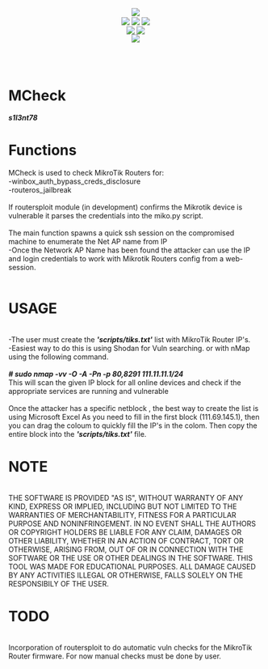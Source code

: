 <p align="center">
 <img align="center" src="https://raw.githubusercontent.com/s1l3nt78/MCheck/master/files/mcheck.PNG" />
<br />
 <img align="center" src="https://img.shields.io/github/issues/s1l3nt78/MCheck" />
 <img align="center" src="https://img.shields.io/github/forks/s1l3nt78/MCheck" />
 <img align="center" src="https://img.shields.io/github/stars/s1l3nt78/MCheck" />
 <br />
 <img align="center" src="https://img.shields.io/badge/Build-Alfa-orange" />
 <img align="center" src="https://img.shields.io/badge/Version-0.2-red" />
 <br />
  <img align="center" src="https://img.shields.io/badge/Author-s1l3nt78-yellowgreen" />
</p>
<br />
<br />

# MCheck
<strong>*s1l3nt78*</strong>

# Functions

  MCheck is used to check MikroTik Routers for:
  <br />
     -winbox_auth_bypass_creds_disclosure
  <br />
     -routeros_jailbreak
  <br />
  <br />
  If routersploit module (in development) confirms the Mikrotik device is vulnerable it parses the credentials into the miko.py script.
  <br />
  <br />
  The main function spawns a quick ssh session on the compromised machine to enumerate the Net AP name from IP
  <br>
    -Once the Network AP Name has been found the attacker can use the IP and login credentials to work with
     Mikrotik Routers config from a web-session.
    <br>
    <br>
    
# USAGE
<br />
  -The user must create the <strong><em>'scripts/tiks.txt'</em></strong> list with MikroTik Router IP's.
  <br />
  -Easiest way to do this is using Shodan for Vuln searching.
     or with nMap using the following command.
    <br />
    <br />
    <strong><em># sudo nmap -vv -O -A -Pn -p 80,8291 111.11.11.1/24</em></strong>
    <br />
    This will scan the given IP block for all online devices and check if the appropriate services are running and vulnerable
    <br />
    <br />
    Once the attacker has a specific netblock <eg. 111.69.145.1/24>, the best way to create the list is using Microsoft Excel
    As you need to fill in the first block (111.69.145.1), then you can drag the coloum to quickly fill the IP's in the colom.
    Then copy the entire block into the <strong><em>'scripts/tiks.txt'</em></strong> file.
    <br />

# NOTE
<br />
THE SOFTWARE IS PROVIDED "AS IS", WITHOUT WARRANTY OF ANY KIND, EXPRESS OR
IMPLIED, INCLUDING BUT NOT LIMITED TO THE WARRANTIES OF MERCHANTABILITY,
FITNESS FOR A PARTICULAR PURPOSE AND NONINFRINGEMENT. IN NO EVENT SHALL THE
AUTHORS OR COPYRIGHT HOLDERS BE LIABLE FOR ANY CLAIM, DAMAGES OR OTHER
LIABILITY, WHETHER IN AN ACTION OF CONTRACT, TORT OR OTHERWISE, ARISING FROM,
OUT OF OR IN CONNECTION WITH THE SOFTWARE OR THE USE OR OTHER DEALINGS IN
THE SOFTWARE.
THIS TOOL WAS MADE FOR EDUCATIONAL PURPOSES. ALL DAMAGE CAUSED BY ANY ACTIVITIES 
ILLEGAL OR OTHERWISE, FALLS SOLELY ON THE RESPONSIBILY OF THE USER.


# TODO
<br />
  Incorporation of routersploit to do automatic vuln checks for the MikroTik Router firmware.
  For now manual checks must be done by user.
  
